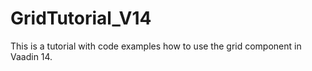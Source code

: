 # GridTutorial_V14
This is a tutorial with code examples how to use the grid component in Vaadin 14.
